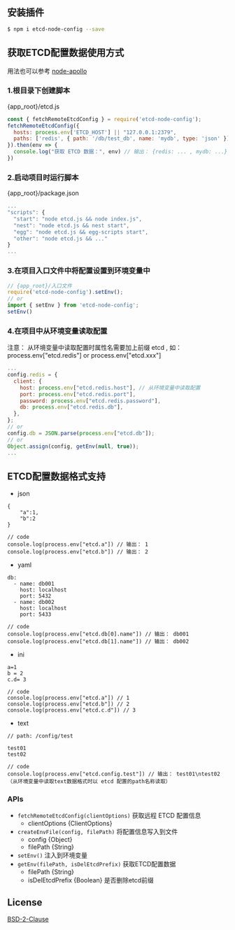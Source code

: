 ## 安装插件

```bash
$ npm i etcd-node-config --save
```

## 获取ETCD配置数据使用方式

用法也可以参考 [node-apollo](https://www.npmjs.com/package/node-apollo) 

### 1.根目录下创建脚本
{app_root}/etcd.js

```js
const { fetchRemoteEtcdConfig } = require('etcd-node-config');
fetchRemoteEtcdConfig({
  hosts: process.env['ETCD_HOST'] || "127.0.0.1:2379",
  paths: ['redis', { path: '/db/test_db', name: 'mydb', type: 'json' }] // 需要读取 etcd 上的配置目录地址 
}).then(env => {
  console.log("获取 ETCD 数据：", env) // 输出： {redis: ... , mydb: ...}
})
```
### 2.启动项目时运行脚本
{app_root}/package.json

```js
...
"scripts": {
  "start": "node etcd.js && node index.js",
  "nest": "node etcd.js && nest start",
  "egg": "node etcd.js && egg-scripts start",
  "other": "node etcd.js && ..."
}
...
```

### 3.在项目入口文件中将配置设置到环境变量中

```js
// {app_root}/入口文件
require('etcd-node-config').setEnv();
// or
import { setEnv } from 'etcd-node-config';
setEnv()
```
### 4.在项目中从环境变量读取配置
注意： 从环境变量中读取配置时属性名需要加上前缀 etcd , 如： process.env["etcd.redis"] or process.env["etcd.xxx"]
```js
...
config.redis = {
  client: {
    host: process.env["etcd.redis.host"], // 从环境变量中读取配置
    port: process.env["etcd.redis.port"],
    password: process.env["etcd.redis.password"],
    db: process.env["etcd.redis.db"],
  },
};
// or
config.db = JSON.parse(process.env["etcd.db"]);
// or
Object.assign(config, getEnv(null, true));
...
```
## ETCD配置数据格式支持
- json
```
{
    "a":1,
    "b":2
}

// code
console.log(process.env["etcd.a"]) // 输出： 1
console.log(process.env["etcd.b"]) // 输出： 2
```
- yaml 
```
db:
  - name: db001
    host: localhost
    port: 5432
  - name: db002
    host: localhost
    port: 5433

// code
console.log(process.env["etcd.db[0].name"]) // 输出： db001
console.log(process.env["etcd.db[1].name"]) // 输出： db002
```
- ini
```
a=1
b = 2
c.d= 3

// code
console.log(process.env["etcd.a"]) // 1
console.log(process.env["etcd.b"]) // 2
console.log(process.env["etcd.c.d"]) // 3
```
- text
```
// path: /config/test

test01
test02

// code
console.log(process.env["etcd.config.test"]) // 输出： test01\ntest02  （从环境变量中读取text数据格式时以 etcd 配置的path名称读取）

```

### APIs

- `fetchRemoteEtcdConfig(clientOptions)` 获取远程 ETCD 配置信息
  - clientOptions {ClientOptions}
- `createEnvFile(config, filePath)` 将配置信息写入到文件
  - config {Object}
  - filePath {String}
- `setEnv()` 注入到环境变量
- `getEnv(filePath, isDelEtcdPrefix)` 获取ETCD配置数据
  - filePath {String}
  - isDelEtcdPrefix {Boolean} 是否删除etcd前缀
## License

[BSD-2-Clause](LICENSE)